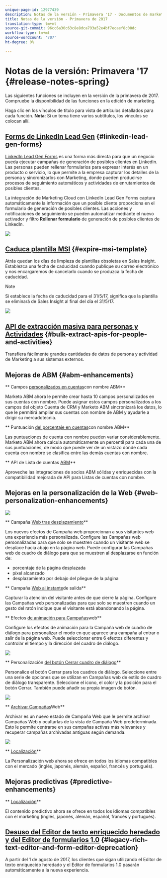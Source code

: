 ```yaml
---
unique-page-id: 12977439
description: Notas de la versión - Primavera '17 - Documentos de marketing - Documentación del producto
title: Notas de la versión - Primavera de 2017
translation-type: tm+mt
source-git-commit: 96cc6a30c63c8e8dca793a52e4bf7ecaef8c08dc
workflow-type: tm+mt
source-wordcount: '707'
ht-degree: 0%

---
```



# Notas de la versión: Primavera &#39;17 {#release-notes-spring}

Las siguientes funciones se incluyen en la versión de la primavera de 2017. Compruebe la disponibilidad de las funciones en la edición de marketing.

Haga clic en los vínculos de título para vista de artículos detallados para cada función. **Nota**: Si un tema tiene varios subtítulos, los vínculos se colocan allí.

## [Forms de LinkedIn Lead Gen](https://docs.marketo.com/x/ngLG) {#linkedin-lead-gen-forms}

[LinkedIn Lead Gen Forms](https://business.linkedin.com/marketing-solutions/native-advertising/lead-gen-ads) es una forma más directa para que un negocio pueda ejecutar campañas de generación de posibles clientes en LinkedIn. Las personas pueden rellenar formularios para expresar interés en un producto o servicio, lo que permite a la empresa capturar los detalles de la persona y sincronizarlos con Marketing, donde pueden producirse procesos de seguimiento automáticos y actividades de enrutamientos de posibles clientes.

La integración de Marketing Cloud con LinkedIn Lead Gen Forms captura automáticamente la información que un posible cliente proporciona en el formulario de generación de posibles clientes. Las acciones y notificaciones de seguimiento se pueden automatizar mediante el nuevo activador y filtro **Rellenar formulario** de generación de posibles clientes de LinkedIn.

![](assets/release-notes-image.png)

## [Caduca plantilla MSI](https://docs.marketo.com/x/VgIt) {#expire-msi-template}

Atrás quedan los días de limpieza de plantillas obsoletas en Sales Insight. Establezca una fecha de caducidad cuando publique su correo electrónico y nos encargaremos de cancelarlo cuando se produzca la fecha de caducidad.

>[!NOTE]
>
>Si establece la fecha de caducidad para el 31/5/17, significa que la plantilla se eliminará de Sales Insight al final del día el 31/5/17.

![](assets/four-281-29.png)

## [API de extracción masiva para personas y Actividades](https://developers.marketo.com/rest-api/bulk-extract/) {#bulk-extract-apis-for-people-and-activities}

Transfiera fácilmente grandes cantidades de datos de persona y actividad de Marketing a sus sistemas externos.

## Mejoras de ABM {#abm-enhancements}

** Campos [personalizados en cuentas](https://docs.marketo.com/x/1wnG)con nombre ABM**

Marketo ABM ahora le permite crear hasta 10 campos personalizados en sus cuentas con nombre. Puede asignar estos campos personalizados a los campos del objeto Cuenta de CRM y Marketo ABM sincronizará los datos, lo que le permitirá ampliar sus cuentas con nombre de ABM y ayudarle a dirigir su mercadotecnia.

** Puntuación [del porcentaje en cuentas](http://docs.marketo.com/display/docs/assets/abmpercentiles.png)con nombre ABM**

Las puntuaciones de cuenta con nombre pueden variar considerablemente. Marketo ABM ahora calcula automáticamente un percentil para cada una de sus puntuaciones, de modo que puede ver de un vistazo dónde cada cuenta con nombre se clasifica entre las demás cuentas con nombre.

** API de Lista de cuentas [ABM](http://developers.marketo.com/rest-api/lead-database/named-account-lists/)**

Aproveche las integraciones de socios ABM sólidas y enriquecidas con la compatibilidad mejorada de API para Listas de cuentas con nombre.

## Mejoras en la personalización de la Web {#web-personalization-enhancements}

![](assets/dialogoptions.png)

** Campaña [Web tras desplazamiento](https://docs.marketo.com/x/2grG)**

Los nuevos efectos de Campaña web proporcionan a sus visitantes web una experiencia más personalizada. Configure las Campañas web personalizadas para que solo se muestren cuando un visitante web se desplace hacia abajo en la página web. Puede configurar las Campañas web de cuadro de diálogo para que se muestren al desplazarse en función de:

* porcentaje de la página desplazada
* píxel alcanzado
* desplazamiento por debajo del pliegue de la página

** Campaña [Web al instante](https://docs.marketo.com/x/2grG)de salida**

Capturar la atención del visitante antes de que cierre la página. Configure las Campañas web personalizadas para que solo se muestren cuando un gesto del ratón indique que el visitante está abandonando la página.

** Efectos [de animación para Campañas](https://docs.marketo.com/x/JgNI)web**

Configure los efectos de animación para la Campaña web de cuadro de diálogo para personalizar el modo en que aparece una campaña al entrar o salir de la página web. Puede seleccionar entre 6 efectos diferentes y controlar el tiempo y la dirección del cuadro de diálogo.

![](assets/animationoptins.png)

** Personalización [del botón Cerrar cuadro de diálogo](https://docs.marketo.com/x/JgNI)**

Personalice el botón Cerrar para los cuadros de diálogo. Seleccione entre una serie de opciones que se utilizan en Campañas web de estilo de cuadro de diálogo transparente. Seleccione el icono, el color y la posición para el botón Cerrar. También puede añadir su propia imagen de botón.

![](assets/dialog-button-fill-5b1-5d.png)

** [Archivar Campañas](https://docs.marketo.com/x/_grG)Web**

Archivar es un nuevo estado de Campaña Web que le permite archivar Campañas Web y ocultarlas de la vista de Campaña Web predeterminada. Esto le permite centrarse en sus campañas activas más relevantes y recuperar campañas archivadas antiguas según demanda.

![](assets/archive-campaign-5b2-5d.png)

** [Localización](https://docs.marketo.com/x/YAIk)**

La Personalización web ahora se ofrece en todos los idiomas compatibles con el mercado (inglés, japonés, alemán, español, francés y portugués).

## Mejoras predictivas {#predictive-enhancements}

** [Localización](https://docs.marketo.com/x/YAIk)**

El contenido predictivo ahora se ofrece en todos los idiomas compatibles con el marketing (inglés, japonés, alemán, español, francés y portugués).

## [Desuso del Editor de texto enriquecido heredado y del Editor de formularios 1.0](https://nation.marketo.com/docs/DOC-4315) {#legacy-rich-text-editor-and-form-editor-deprecation}

A partir del 1 de agosto de 2017, los clientes que sigan utilizando el Editor de texto enriquecido heredado y el Editor de formularios 1.0 pasarán automáticamente a la nueva experiencia.
